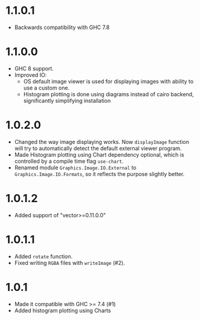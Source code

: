 1.1.0.1
=======

* Backwards compatibility with GHC 7.8

1.1.0.0
=======

* GHC 8 support.
* Improved IO:
  * OS default image viewer is used for displaying images with ability to use a custom one.
  * Histogram plotting is done using diagrams instead of cairo backend,
    significantly simplifying installation
    

1.0.2.0
=======

* Changed the way image displaying works. Now `displayImage` function will try
  to automatically detect the default external viewer program.
* Made Histogram plotting using Chart dependency optional, which is controlled
  by a compile time flag `use-chart`.
* Renamed module `Graphics.Image.IO.External` to `Graphics.Image.IO.Formats`,
  so it reflects the purpose slightly better.

1.0.1.2
=======

* Added support of "vector>=0.11.0.0"

1.0.1.1
=======

* Added `rotate` function.
* Fixed writing `RGBA` files with `writeImage` (#2).

1.0.1
=====

* Made it compatible with GHC >= 7.4 (#1)
* Added histogram plotting using Charts

